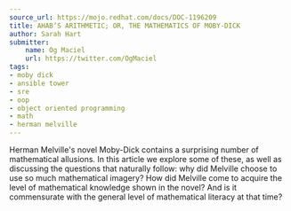 ```yaml
---
source_url: https://mojo.redhat.com/docs/DOC-1196209
title: AHAB’S ARITHMETIC; OR, THE MATHEMATICS OF MOBY-DICK
author: Sarah Hart
submitter:
    name: Og Maciel
    url: https://twitter.com/OgMaciel
tags:
- moby dick
- ansible tower
- sre
- oop
- object oriented programming
- math
- herman melville
---
```


Herman Melville's novel Moby-Dick contains a surprising number of mathematical allusions. In this article we explore some of these, as well as discussing the questions that naturally follow: why did Melville choose to use so much mathematical imagery? How did Melville come to acquire the level of mathematical knowledge shown in the novel? And is it commensurate with the general level of mathematical literacy at that time?
